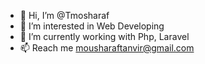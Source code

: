 - 👋 Hi, I’m @Tmosharaf
- 👀 I’m interested in Web Developing
- 🌱 I’m currently working with Php, Laravel
- 📫 Reach me mousharaftanvir@gmail.com

<!---
Tmosharaf/Tmosharaf is a ✨ special ✨ repository because its `README.md` (this file) appears on your GitHub profile.
You can click the Preview link to take a look at your changes.
--->
